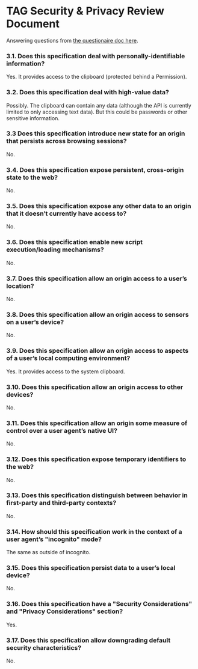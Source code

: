 # TAG Security & Privacy Review Document

Answering questions from [the questionaire doc here](https://w3ctag.github.io/security-questionnaire/).

### 3.1. Does this specification deal with personally-identifiable information?
Yes. It provides access to the clipboard (protected behind a Permission).

### 3.2. Does this specification deal with high-value data?
Possibly. The clipboard can contain any data (although the API is currently limited to only accessing text data).
But this could be passwords or other sensitive information.

### 3.3 Does this specification introduce new state for an origin that persists across browsing sessions?
No.

### 3.4. Does this specification expose persistent, cross-origin state to the web?
No.

### 3.5. Does this specification expose any other data to an origin that it doesn’t currently have access to?
No.

### 3.6. Does this specification enable new script execution/loading mechanisms?
No.

### 3.7. Does this specification allow an origin access to a user’s location?
No.

### 3.8. Does this specification allow an origin access to sensors on a user’s device?
No.

### 3.9. Does this specification allow an origin access to aspects of a user’s local computing environment?
Yes. It provides access to the system clipboard.

### 3.10. Does this specification allow an origin access to other devices?
No.

### 3.11. Does this specification allow an origin some measure of control over a user agent’s native UI?
No.

### 3.12. Does this specification expose temporary identifiers to the web?
No.

### 3.13. Does this specification distinguish between behavior in first-party and third-party contexts?
No.

### 3.14. How should this specification work in the context of a user agent’s "incognito" mode?
The same as outside of incognito.

### 3.15. Does this specification persist data to a user’s local device?
No.

### 3.16. Does this specification have a "Security Considerations" and "Privacy Considerations" section?
Yes.

### 3.17. Does this specification allow downgrading default security characteristics?
No.
